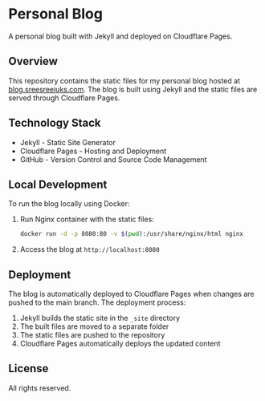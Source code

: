 # Personal Blog

A personal blog built with Jekyll and deployed on Cloudflare Pages.

## Overview

This repository contains the static files for my personal blog hosted at [blog.sreesreejuks.com](https://blog.sreesreejuks.com). The blog is built using Jekyll and the static files are served through Cloudflare Pages.

## Technology Stack

- Jekyll - Static Site Generator
- Cloudflare Pages - Hosting and Deployment
- GitHub - Version Control and Source Code Management

## Local Development

To run the blog locally using Docker:

1. Run Nginx container with the static files:
   ```bash
   docker run -d -p 8080:80 -v $(pwd):/usr/share/nginx/html nginx
   ```
2. Access the blog at `http://localhost:8080`

## Deployment

The blog is automatically deployed to Cloudflare Pages when changes are pushed to the main branch. The deployment process:

1. Jekyll builds the static site in the `_site` directory
2. The built files are moved to a separate folder
3. The static files are pushed to the repository
4. Cloudflare Pages automatically deploys the updated content

## License

All rights reserved. 